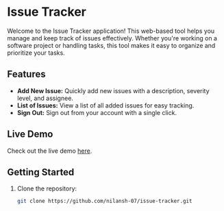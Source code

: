 # Issue Tracker

Welcome to the Issue Tracker application! This web-based tool helps you manage and keep track of issues effectively. Whether you're working on a software project or handling tasks, this tool makes it easy to organize and prioritize your tasks.

## Features

- **Add New Issue:** Quickly add new issues with a description, severity level, and assignee.
- **List of Issues:** View a list of all added issues for easy tracking.
- **Sign Out:** Sign out from your account with a single click.
## Live Demo

Check out the live demo [here](https://your-live-demo-url.com).

## Getting Started

1. Clone the repository:

   ```bash
   git clone https://github.com/nilansh-07/issue-tracker.git
